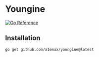 # Youngine

[![Go Reference](https://pkg.go.dev/badge/github.com/a1emax/youngine.svg)](https://pkg.go.dev/github.com/a1emax/youngine)

## Installation

`go get github.com/a1emax/youngine@latest`
